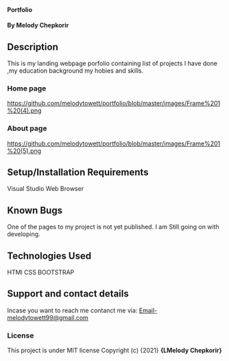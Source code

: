 
#### Portfolio
#### By Melody Chepkorir
## Description
This is my landing webpage porfolio containing list of projects I have done ,my education background my hobies and skills.
### Home page
https://github.com/melodytowett/portfolio/blob/master/images/Frame%201%20(4).png
### About page
https://github.com/melodytowett/portfolio/blob/master/images/Frame%201%20(5).png

## Setup/Installation Requirements
Visual Studio
Web Browser

## Known Bugs
One of the pages to my project is not yet published. I am Still going on with developing.
## Technologies Used
HTMl
CSS
BOOTSTRAP
## Support and contact details
Incase you want to reach me contanct me via: Email-melodytowett99@gmail.com
### License
This project is under MIT license
Copyright (c) {2021} **{LMelody Chepkorir}**